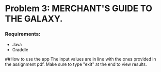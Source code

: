 # Problem 3: MERCHANT'S GUIDE TO THE GALAXY.

### Requirements:
- Java
- Graddle

##How to use the app
The input values are in line with the ones provided in the assignment pdf.
Make sure to type "exit" at the end to view results.
